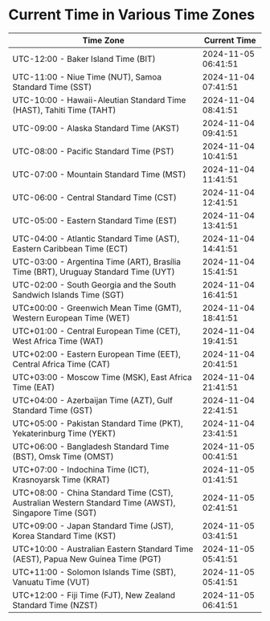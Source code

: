 # Current Time in Various Time Zones

| Time Zone | Current Time |
|-----------|--------------|
| UTC-12:00 - Baker Island Time (BIT) | 2024-11-05 06:41:51 |
| UTC-11:00 - Niue Time (NUT), Samoa Standard Time (SST) | 2024-11-04 07:41:51 |
| UTC-10:00 - Hawaii-Aleutian Standard Time (HAST), Tahiti Time (TAHT) | 2024-11-04 08:41:51 |
| UTC-09:00 - Alaska Standard Time (AKST) | 2024-11-04 09:41:51 |
| UTC-08:00 - Pacific Standard Time (PST) | 2024-11-04 10:41:51 |
| UTC-07:00 - Mountain Standard Time (MST) | 2024-11-04 11:41:51 |
| UTC-06:00 - Central Standard Time (CST) | 2024-11-04 12:41:51 |
| UTC-05:00 - Eastern Standard Time (EST) | 2024-11-04 13:41:51 |
| UTC-04:00 - Atlantic Standard Time (AST), Eastern Caribbean Time (ECT) | 2024-11-04 14:41:51 |
| UTC-03:00 - Argentina Time (ART), Brasília Time (BRT), Uruguay Standard Time (UYT) | 2024-11-04 15:41:51 |
| UTC-02:00 - South Georgia and the South Sandwich Islands Time (SGT) | 2024-11-04 16:41:51 |
| UTC±00:00 - Greenwich Mean Time (GMT), Western European Time (WET) | 2024-11-04 18:41:51 |
| UTC+01:00 - Central European Time (CET), West Africa Time (WAT) | 2024-11-04 19:41:51 |
| UTC+02:00 - Eastern European Time (EET), Central Africa Time (CAT) | 2024-11-04 20:41:51 |
| UTC+03:00 - Moscow Time (MSK), East Africa Time (EAT) | 2024-11-04 21:41:51 |
| UTC+04:00 - Azerbaijan Time (AZT), Gulf Standard Time (GST) | 2024-11-04 22:41:51 |
| UTC+05:00 - Pakistan Standard Time (PKT), Yekaterinburg Time (YEKT) | 2024-11-04 23:41:51 |
| UTC+06:00 - Bangladesh Standard Time (BST), Omsk Time (OMST) | 2024-11-05 00:41:51 |
| UTC+07:00 - Indochina Time (ICT), Krasnoyarsk Time (KRAT) | 2024-11-05 01:41:51 |
| UTC+08:00 - China Standard Time (CST), Australian Western Standard Time (AWST), Singapore Time (SGT) | 2024-11-05 02:41:51 |
| UTC+09:00 - Japan Standard Time (JST), Korea Standard Time (KST) | 2024-11-05 03:41:51 |
| UTC+10:00 - Australian Eastern Standard Time (AEST), Papua New Guinea Time (PGT) | 2024-11-05 05:41:51 |
| UTC+11:00 - Solomon Islands Time (SBT), Vanuatu Time (VUT) | 2024-11-05 05:41:51 |
| UTC+12:00 - Fiji Time (FJT), New Zealand Standard Time (NZST) | 2024-11-05 06:41:51 |
